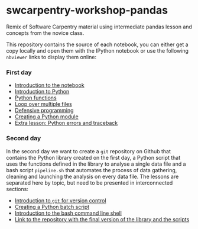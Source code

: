 swcarpentry-workshop-pandas
===========================

Remix of Software Carpentry material using intermediate pandas lesson and concepts from the novice class.

This repository contains the source of each notebook, you can either get a copy locally and open them with the IPython notebook or use the following `nbviewer` links to display them online:

### First day 

* [Introduction to the notebook](http://nbviewer.ipython.org/github/zonca/swcarpentry-workshop-pandas/blob/master/00-intro-notebook.ipynb)
* [Introduction to Python](http://nbviewer.ipython.org/github/zonca/swcarpentry-workshop-pandas/blob/master/01-intro-python.ipynb)
* [Python functions](http://nbviewer.ipython.org/github/zonca/swcarpentry-workshop-pandas/blob/master/02-modularization-documentation.ipynb)
* [Loop over multiple files](http://nbviewer.ipython.org/github/zonca/swcarpentry-workshop-pandas/blob/master/03-loop.ipynb)
* [Defensive programming](http://nbviewer.ipython.org/github/zonca/swcarpentry-workshop-pandas/blob/master/04-defensive.ipynb)
* [Creating a Python module](http://nbviewer.ipython.org/github/zonca/swcarpentry-workshop-pandas/blob/master/05-module.ipynb)
* [Extra lesson: Python errors and traceback](http://nbviewer.ipython.org/github/zonca/swcarpentry-workshop-pandas/blob/master/extra1-errors.ipynb)

### Second day 

In the second day we want to create a `git` repository on Github that contains the Python library created on
the first day, a Python script that uses the functions defined in the library to analyse a single data file
and a bash script `pipeline.sh` that automates the process of data gathering, cleaning and launching the analysis
on every data file. The lessons are separated here by topic, but need to be presented in interconnected sections:

* [Introduction to `git` for version control](https://github.com/zonca/swcarpentry-workshop-pandas/blob/master/06-git.md)
* [Creating a Python batch script](https://github.com/zonca/swcarpentry-workshop-pandas/blob/master/07-python-script.md)
* [Introduction to the bash command line shell](https://github.com/zonca/swcarpentry-workshop-pandas/blob/master/08-bash-scripting.md)
* [Link to the repository with the final version of the library and the scripts](https://github.com/zonca/software-carpentry-workshop/)
